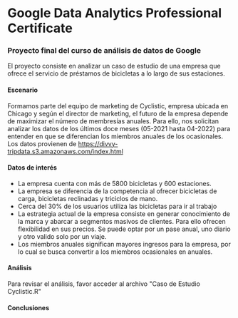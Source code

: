 # Google Data Analytics Professional Certificate

### Proyecto final del curso de análisis de datos de Google

El proyecto consiste en analizar un caso de estudio de una empresa que ofrece el servicio de préstamos de bicicletas a lo largo de sus estaciones.

#### Escenario

Formamos parte del equipo de marketing de Cyclistic, empresa ubicada en Chicago y según el director de marketing, el futuro de la empresa depende de maximizar el número de membresías anuales. Para ello, nos solicitan analizar los datos  de los últimos doce meses (05-2021 hasta 04-2022) para entender en que se diferencian los miembros anuales de los ocasionales. Los datos provienen de https://divvy-tripdata.s3.amazonaws.com/index.html

#### Datos de interés

- La empresa cuenta con más de 5800 bicicletas y 600 estaciones.
- La empresa se diferencia de la competencia al ofrecer bicicletas de carga, bicicletas reclinadas y triciclos de mano.
- Cerca del 30% de los usuarios utiliza las bicicletas para ir al trabajo
- La estrategia actual de la empresa consiste en generar conocimiento de la marca y abarcar a segmentos masivos de clientes. Para ello ofrecen flexibilidad en sus precios. Se puede optar por un pase anual, uno diario y otro valido solo por un viaje.
- Los miembros anuales significan mayores ingresos para la empresa, por lo cual se busca convertir a los miembros ocasionales en anuales.

#### Análisis

Para revisar el análisis, favor acceder al archivo "Caso de Estudio Cyclistic.R"

#### Conclusiones

